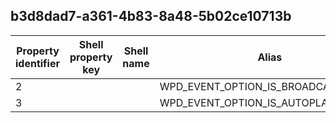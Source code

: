 ## b3d8dad7-a361-4b83-8a48-5b02ce10713b

Property identifier | Shell property key | Shell name | Alias
--- | --- | --- | ---
2 |  |  | WPD_EVENT_OPTION_IS_BROADCAST_EVENT
3 |  |  | WPD_EVENT_OPTION_IS_AUTOPLAY_EVENT

